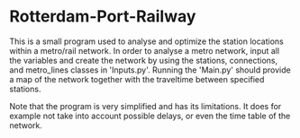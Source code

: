 # Rotterdam-Port-Railway

This is a small program used to analyse and optimize the station locations within a metro/rail network. In order to analyse a metro network, input all the variables and create the network by using the stations, connections, and metro_lines classes in 'Inputs.py'. Running the 'Main.py' should provide a map of the network together with the traveltime between specified stations. 

Note that the program is very simplified and has its limitations. It does for example not take into account possible delays, or even the time table of the network.